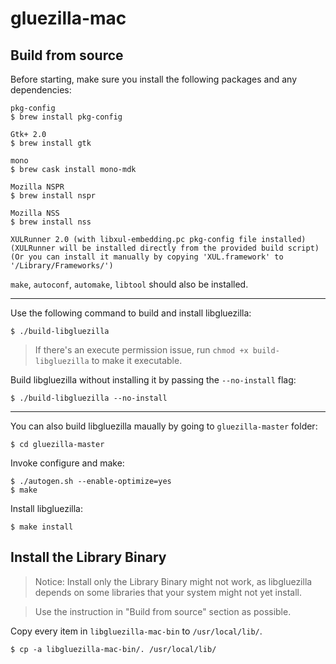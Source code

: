 # gluezilla-mac

## Build from source
Before starting, make sure you install the following packages and any dependencies:
```
pkg-config
$ brew install pkg-config

Gtk+ 2.0
$ brew install gtk

mono
$ brew cask install mono-mdk

Mozilla NSPR
$ brew install nspr

Mozilla NSS
$ brew install nss

XULRunner 2.0 (with libxul-embedding.pc pkg-config file installed)
(XULRunner will be installed directly from the provided build script)
(Or you can install it manually by copying 'XUL.framework' to '/Library/Frameworks/')
```
`make`, `autoconf`, `automake`, `libtool` should also be installed.

---

Use the following command to build and install libgluezilla:
```
$ ./build-libgluezilla
```
> If there's an execute permission issue, run `chmod +x build-libgluezilla` to make it executable.

Build libgluezilla without installing it by passing the `--no-install` flag:
```
$ ./build-libgluezilla --no-install
```

---

You can also build libgluezilla maually by going to `gluezilla-master` folder:
```
$ cd gluezilla-master
```
Invoke configure and make:
```
$ ./autogen.sh --enable-optimize=yes
$ make
```
Install libgluezilla:
```
$ make install
```

## Install the Library Binary
> Notice: Install only the Library Binary might not work, as libgluezilla depends on some libraries that your system might not yet install.

> Use the instruction in "Build from source" section as possible.

Copy every item in `libgluezilla-mac-bin` to `/usr/local/lib/`.
```
$ cp -a libgluezilla-mac-bin/. /usr/local/lib/
```
